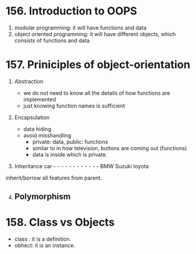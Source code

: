 # 156. Introduction to OOPS
1. modular programming: it will have functions and data
2. object oriented programming: it will have different objects, which consists of functions and data

# 157. Priniciples of object-orientation
1. Abstraction
      - we do not need to know all the details of how functions are implemented
      - just knowing function names is sufficient


2. Encapsulation
      - data hiding
      - avoid misshandling
          - private: data, public: functions
          - similar to in how television, buttons are coming out (functions)
          - data is inside which is private.


3. Inheritance
             car
            - - -
           -  -  -
          -   -   -
        -     -    -
       BMW Suzuki  toyota


inherit/borrow all features from parent.

4. Polymorphism
    - 


# 158. Class vs Objects

- class : it is a definition.
- obhect: it is an instance. 
